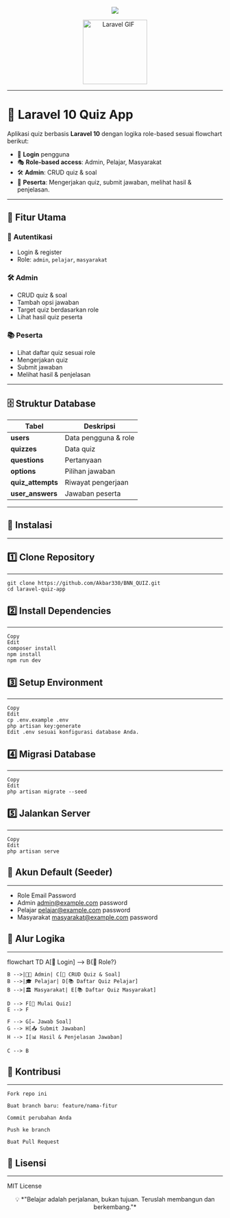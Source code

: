 <p align="center">
  <img src="https://readme-typing-svg.herokuapp.com?font=Orbitron&size=35&color=FF2D20&center=true&vCenter=true&width=800&lines=Laravel+10+Quiz+App;Role-Based+Quiz+System;Admin+%7C+Pelajar+%7C+Masyarakat;Built+with+Love+and+Laravel" />
</p>

<!-- Laravel Logo GIF -->
<p align="center">
  <img src="https://media4.giphy.com/media/ES4Vcv8zWfIt2/giphy.gif" width="150px" alt="Laravel GIF" />
</p>

---

# 🎯 Laravel 10 Quiz App

Aplikasi quiz berbasis **Laravel 10** dengan logika role-based sesuai flowchart berikut:
- 🔐 **Login** pengguna
- 🎭 **Role-based access**: Admin, Pelajar, Masyarakat
- 🛠 **Admin**: CRUD quiz & soal
- 📝 **Peserta**: Mengerjakan quiz, submit jawaban, melihat hasil & penjelasan.

---

## 🚀 **Fitur Utama**

### 👤 **Autentikasi**
- Login & register
- Role: `admin`, `pelajar`, `masyarakat`

### 🛠 **Admin**
- CRUD quiz & soal
- Tambah opsi jawaban
- Target quiz berdasarkan role
- Lihat hasil quiz peserta

### 📚 **Peserta**
- Lihat daftar quiz sesuai role
- Mengerjakan quiz
- Submit jawaban
- Melihat hasil & penjelasan

---

## 🗄 **Struktur Database**
| Tabel | Deskripsi |
|-------|-----------|
| **users** | Data pengguna & role |
| **quizzes** | Data quiz |
| **questions** | Pertanyaan |
| **options** | Pilihan jawaban |
| **quiz_attempts** | Riwayat pengerjaan |
| **user_answers** | Jawaban peserta |

---

## 📂 **Instalasi**

---

## 1️⃣ **Clone Repository**

---
```
git clone https://github.com/Akbar330/BNN_QUIZ.git
cd laravel-quiz-app
```

## 2️⃣ Install Dependencies

---
```
Copy
Edit
composer install
npm install
npm run dev
```

## 3️⃣ Setup Environment

---
```
Copy
Edit
cp .env.example .env
php artisan key:generate
Edit .env sesuai konfigurasi database Anda. 
```

## 4️⃣ Migrasi Database

---
```
Copy
Edit
php artisan migrate --seed
```

## 5️⃣ Jalankan Server

---
```
Copy
Edit
php artisan serve
```

## 🔑 Akun Default (Seeder)

---

- Role	Email	Password
- Admin	admin@example.com	password
- Pelajar	pelajar@example.com	password
- Masyarakat	masyarakat@example.com	password

## 📌 Alur Logika

---

flowchart TD
    A[🔑 Login] --> B{👥 Role?}
    
    B -->|👨‍💼 Admin| C[📝 CRUD Quiz & Soal]
    B -->|🎓 Pelajar| D[📚 Daftar Quiz Pelajar]
    B -->|🏛 Masyarakat| E[📚 Daftar Quiz Masyarakat]
    
    D --> F[🚀 Mulai Quiz]
    E --> F
    
    F --> G[✏️ Jawab Soal]
    G --> H[📤 Submit Jawaban]
    H --> I[📊 Hasil & Penjelasan Jawaban]
    
    C --> B


## 🤝 Kontribusi

---
```
Fork repo ini

Buat branch baru: feature/nama-fitur

Commit perubahan Anda

Push ke branch

Buat Pull Request
```


## 📄 Lisensi

---

MIT License

 
<p align="center"> 💡 *"Belajar adalah perjalanan, bukan tujuan. Teruslah membangun dan berkembang."* </p>

